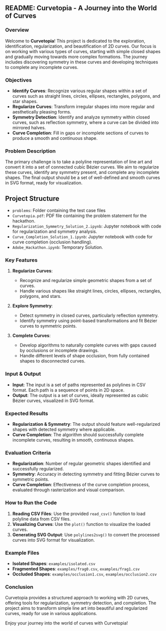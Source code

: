 ## README: Curvetopia - A Journey into the World of Curves

### Overview
Welcome to **Curvetopia**! This project is dedicated to the exploration, identification, regularization, and beautification of 2D curves. Our focus is on working with various types of curves, starting with simple closed shapes and gradually moving towards more complex formations. The journey includes discovering symmetry in these curves and developing techniques to complete any incomplete curves.

### Objectives
- **Identify Curves**: Recognize various regular shapes within a set of curves such as straight lines, circles, ellipses, rectangles, polygons, and star shapes.
- **Regularize Curves**: Transform irregular shapes into more regular and aesthetically pleasing forms.
- **Symmetry Detection**: Identify and analyze symmetry within closed curves, such as reflection symmetry, where a curve can be divided into mirrored halves.
- **Curve Completion**: Fill in gaps or incomplete sections of curves to produce a smooth and continuous shape.

### Problem Description
The primary challenge is to take a polyline representation of line art and convert it into a set of connected cubic Bézier curves. We aim to regularize these curves, identify any symmetry present, and complete any incomplete shapes. The final output should be a set of well-defined and smooth curves in SVG format, ready for visualization.

## Project Structure

- `problems`: Folder containing the test case files
- `Curvetopia.pdf`: PDF file containing the problem statement for the hackathon.
- `Regularization_Symmetry_Solution_2.ipynb`: Jupyter notebook with code for regularization and symmetry analysis.
- `Curve_Completion_Solution_1.ipynb`: Jupyter notebook with code for curve completion (occlusion handling).
- `Adobe_Hackathon.ipynb`: Temporary Solution.

### Key Features
1. **Regularize Curves**:
   - Recognize and regularize simple geometric shapes from a set of curves.
   - Handle various shapes like straight lines, circles, ellipses, rectangles, polygons, and stars.

2. **Explore Symmetry**:
   - Detect symmetry in closed curves, particularly reflection symmetry.
   - Identify symmetry using point-based transformations and fit Bézier curves to symmetric points.

3. **Complete Curves**:
   - Develop algorithms to naturally complete curves with gaps caused by occlusions or incomplete drawings.
   - Handle different levels of shape occlusion, from fully contained shapes to disconnected curves.

### Input & Output
- **Input**: The input is a set of paths represented as polylines in CSV format. Each path is a sequence of points in 2D space.
- **Output**: The output is a set of curves, ideally represented as cubic Bézier curves, visualized in SVG format.

### Expected Results
- **Regularization & Symmetry**: The output should feature well-regularized shapes with detected symmetry where applicable.
- **Curve Completion**: The algorithm should successfully complete incomplete curves, resulting in smooth, continuous shapes.

### Evaluation Criteria
- **Regularization**: Number of regular geometric shapes identified and successfully regularized.
- **Symmetry**: Accuracy in detecting symmetry and fitting Bézier curves to symmetric points.
- **Curve Completion**: Effectiveness of the curve completion process, evaluated through rasterization and visual comparison.

### How to Run the Code
1. **Reading CSV Files**: Use the provided `read_csv()` function to load polyline data from CSV files.
2. **Visualizing Curves**: Use the `plot()` function to visualize the loaded curves.
3. **Generating SVG Output**: Use `polylines2svg()` to convert the processed curves into SVG format for visualization.

### Example Files
- **Isolated Shapes**: `examples/isolated.csv`
- **Fragmented Shapes**: `examples/frag0.csv`, `examples/frag1.csv`
- **Occluded Shapes**: `examples/occlusion1.csv`, `examples/occlusion2.csv`

### Conclusion
Curvetopia provides a structured approach to working with 2D curves, offering tools for regularization, symmetry detection, and completion. The project aims to transform simple line art into beautiful and regularized curves, ready for use in various applications.

Enjoy your journey into the world of curves with Curvetopia!

